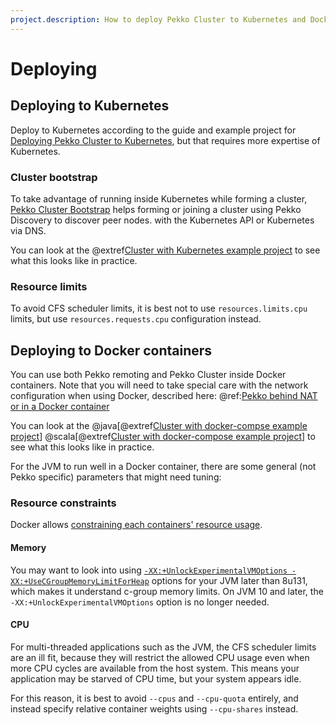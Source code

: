 ```yaml
---
project.description: How to deploy Pekko Cluster to Kubernetes and Docker.
---
```

# Deploying

## Deploying to Kubernetes

Deploy to Kubernetes according to the guide and example project for [Deploying Pekko Cluster to Kubernetes]($pekko.doc.dns$/docs/pekko-management/current/kubernetes-deployment/index.html), but that requires more expertise of Kubernetes.

### Cluster bootstrap

To take advantage of running inside Kubernetes while forming a cluster, 
[Pekko Cluster Bootstrap]($pekko.doc.dns$/docs/pekko-management/current/bootstrap/) helps forming or joining a cluster using Pekko Discovery to discover peer nodes. 
with the Kubernetes API or Kubernetes via DNS.  

You can look at the
@extref[Cluster with Kubernetes example project](samples:akka-sample-cluster-kubernetes-java)
to see what this looks like in practice.
 
### Resource limits

To avoid CFS scheduler limits, it is best not to use `resources.limits.cpu` limits, but use `resources.requests.cpu` configuration instead.

## Deploying to Docker containers

You can use both Pekko remoting and Pekko Cluster inside Docker containers. Note
that you will need to take special care with the network configuration when using Docker,
described here: @ref:[Pekko behind NAT or in a Docker container](../remoting-artery.md#remote-configuration-nat-artery)

You can look at the
@java[@extref[Cluster with docker-compse example project](samples:akka-sample-cluster-docker-compose-java)]
@scala[@extref[Cluster with docker-compose example project](samples:akka-sample-cluster-docker-compose-scala)]
to see what this looks like in practice.

For the JVM to run well in a Docker container, there are some general (not Pekko specific) parameters that might need tuning:

### Resource constraints

Docker allows [constraining each containers' resource usage](https://docs.docker.com/config/containers/resource_constraints/).

#### Memory

You may want to look into using [`-XX:+UnlockExperimentalVMOptions -XX:+UseCGroupMemoryLimitForHeap`](https://dzone.com/articles/running-a-jvm-in-a-container-without-getting-kille) options for your JVM later than 8u131, which makes it understand c-group memory limits. On JVM 10 and later, the `-XX:+UnlockExperimentalVMOptions` option is no longer needed.

#### CPU

For multi-threaded applications such as the JVM, the CFS scheduler limits are an ill fit, because they will restrict
the allowed CPU usage even when more CPU cycles are available from the host system. This means your application may be
starved of CPU time, but your system appears idle.

For this reason, it is best to avoid `--cpus` and `--cpu-quota` entirely, and instead specify relative container weights using `--cpu-shares` instead.

